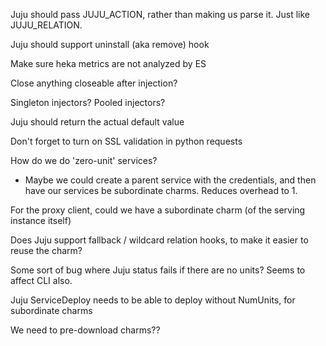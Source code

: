 Juju should pass JUJU_ACTION, rather than making us parse it.  Just like JUJU_RELATION.

Juju should support uninstall (aka remove) hook

Make sure heka metrics are not analyzed by ES

Close anything closeable after injection?

Singleton injectors?  Pooled injectors?

Juju should return the actual default value

Don't forget to turn on SSL validation in python requests

How do we do 'zero-unit' services?
* Maybe we could create a parent service with the credentials, and then have our services be subordinate charms.  Reduces overhead to 1.


For the proxy client, could we have a subordinate charm (of the serving instance itself)

Does Juju support fallback / wildcard relation hooks, to make it easier to reuse the charm?

Some sort of bug where Juju status fails if there are no units? Seems to affect CLI also.

Juju ServiceDeploy needs to be able to deploy without NumUnits, for subordinate charms


We need to pre-download charms??